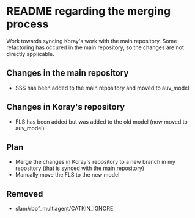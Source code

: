 # README regarding the merging process

Work towards syncing Koray's work with the main repository.
Some refactoring has occured in the main repository, so the changes are not directly applicable.

## Changes in the main repository
- SSS has been added to the main repository and moved to auv_model

## Changes in Koray's repository
- FLS has been added but was added to the old model (now moved to auv_model)

## Plan
- Merge the changes in Koray's repository to a new branch in my repository (that is synced with the main repository)
- Manually move the FLS to the new model

## Removed
- slam/rbpf_multiagent/CATKIN_IGNORE